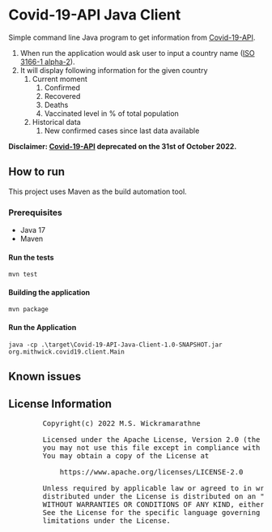 # Covid-19-API Java Client

Simple command line Java program to get information from [Covid-19-API](https://github.com/M-Media-Group/Covid-19-API).

1. When run the application would ask user to input a country
   name ([ISO 3166-1 alpha-2](https://en.wikipedia.org/wiki/ISO_3166-1_alpha-2)).
2. It will display following information for the given country
    1. Current moment
        1. Confirmed
        2. Recovered
        3. Deaths
        4. Vaccinated level in % of total population
    2. Historical data
        1. New confirmed cases since last data available

**Disclaimer: [Covid-19-API](https://github.com/M-Media-Group/Covid-19-API) deprecated on the 31st of October 2022.**

## How to run

This project uses Maven as the build automation tool.

### Prerequisites

* Java 17
* Maven

#### Run the tests

```mvn test```

#### Building the application

```mvn package```

#### Run the Application

```java -cp .\target\Covid-19-API-Java-Client-1.0-SNAPSHOT.jar org.mithwick.covid19.client.Main```

## Known issues

## License Information

<pre>
        Copyright(c) 2022 M.S. Wickramarathne

        Licensed under the Apache License, Version 2.0 (the "License");
        you may not use this file except in compliance with the License.
        You may obtain a copy of the License at

            https://www.apache.org/licenses/LICENSE-2.0

        Unless required by applicable law or agreed to in writing, software
        distributed under the License is distributed on an "AS IS" BASIS,
        WITHOUT WARRANTIES OR CONDITIONS OF ANY KIND, either express or implied.
        See the License for the specific language governing permissions and
        limitations under the License.
</pre>